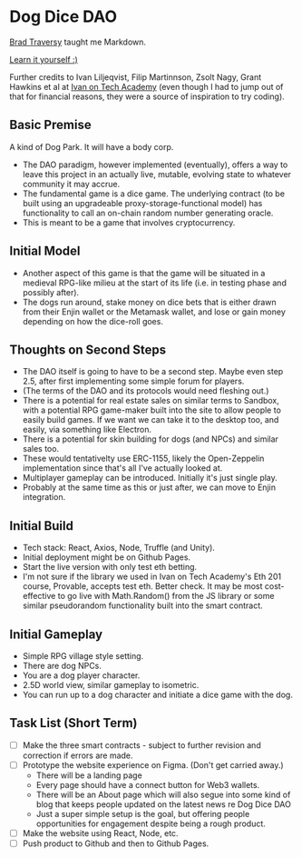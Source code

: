 <!--Readme for Dog Dice DAO project -->
<!--Welcome! This is a quiet town and we're happy to have a visitor.-->
<!--My skillset with many of the utilised frameworks / languages is pretty poor. -->
<!--This idea started after I got stir crazy during travel quarantine and took up -->
<!--Ivan on Tech Academy's pro course on annual fee basis (about two paychecks for me.)-->
<!--Came back to my senses, asked for my money back and they are going to send it soon, -->
<!--but I've got the bug to do programming stuff again after that - a deadly bug. So anyway I'm -->
<!--going to be doing this, hopefully if I keep at it there's some kind of freelance etc -->
<!--opportunity that correlates with the wellbeing of my saner prerogatives. -->
<!--Brad Traversy at Travery Media, and numerous other altruistic folks have further helped me -->
<!--to obtain some sort of basic facility to start to slowly learn to do -->
<!-- whatever it is this project is. -->


# Dog Dice DAO

[Brad Traversy](http://www.traversymedia.com)  taught me Markdown.

[Learn it yourself :)](https://www.youtube.com/watch?v=HUBNt18RFbo&list=PLillGF-RfqbYeckUaD1z6nviTp31GLTH8&index=29)


Further credits to Ivan Liljeqvist, Filip Martinnson, Zsolt Nagy, Grant Hawkins et al at [Ivan on Tech Academy](https://academy.ivanontech.com/) (even though I had to jump out of that for financial reasons, they were a source of inspiration to try coding).

## Basic Premise

A kind of Dog Park. It will have a body corp.
* The DAO paradigm, however implemented (eventually), offers a way to leave this project in an actually live, mutable, evolving state to whatever community it may accrue.
* The fundamental game is a dice game. The underlying contract (to be built using an upgradeable proxy-storage-functional model) has functionality to call an on-chain random number generating oracle.
* This is meant to be a game that involves cryptocurrency.

## Initial Model
* Another aspect of this game is that the game will be situated in a medieval RPG-like milieu at the start of its life (i.e. in testing phase and possibly after).
* The dogs run around, stake money on dice bets that is either drawn from their Enjin wallet or the Metamask wallet, and lose or gain money depending on how the dice-roll goes.


## Thoughts on Second Steps
* The DAO itself is going to have to be a second step. Maybe even step 2.5, after first implementing some simple forum for players.
* (The terms of the DAO and its protocols would need fleshing out.)
* There is a potential for real estate sales on similar terms to Sandbox, with a potential RPG game-maker built into the site to allow people to easily build games. If we want we can take it to the desktop too, and easily, via something like Electron.
* There is a potential for skin building for dogs (and NPCs) and similar sales too.
* These would tentativelty use ERC-1155, likely the Open-Zeppelin implementation since that's all I've actually looked at.
* Multiplayer gameplay can be introduced. Initially it's just single play.
* Probably at the same time as this or just after, we can move to Enjin integration.

## Initial Build

* Tech stack: React, Axios, Node, Truffle (and Unity).
* Initial deployment might be on Github Pages.
* Start the live version with only test eth betting.
* I'm not sure if the library we used in Ivan on Tech Academy's Eth 201 course, Provable, accepts test eth. Better check. It may be most cost-effective to go live with Math.Random() from the JS library or some similar pseudorandom functionality built into the smart contract.

## Initial Gameplay
* Simple RPG village style setting. 
* There are dog NPCs. 
* You are a dog player character.
* 2.5D world view, similar gameplay to isometric.
* You can run up to a dog character and initiate a dice game with the dog.

## Task List (Short Term)
* [ ] Make the three smart contracts - subject to further revision and correction if errors are made.
* [ ] Prototype the website experience on Figma. (Don't get carried away.)
    * There will be a landing page
    * Every page should have a connect button for Web3 wallets.
    * There will be an About page which will also segue into some kind of blog that keeps people updated on the latest news re Dog Dice DAO
    * Just a super simple setup is the goal, but offering people opportunities for engagement despite being a rough product.
* [ ] Make the website using React, Node, etc.
* [ ] Push product to Github and then to Github Pages.
